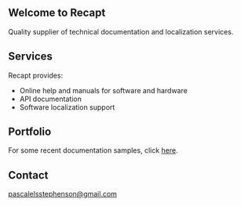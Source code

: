 ## Welcome to Recapt
Quality supplier of technical documentation and localization services.

## Services
Recapt provides:

- Online help and manuals for software and hardware
- API documentation
- Software localization support

## Portfolio
For some recent documentation samples, click [here](/Portfolio/portfolio.html).

## Contact
pascalelsstephenson@gmail.com
